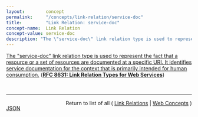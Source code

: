 ```yaml
---
layout:        concept
permalink:     "/concepts/link-relation/service-doc"
title:         "Link Relation: service-doc"
concept-name:  Link Relation
concept-value: service-doc
description: "The \"service-doc\" link relation type is used to represent the fact that a resource or a set of resources are documented at a specific URI. It identifies service documentation for the context that is primarily intended for human consumption."
---
```


[The "service-doc" link relation type is used to represent the fact that a resource or a set of resources are documented at a specific URI. It identifies service documentation for the context that is primarily intended for human consumption.](https://datatracker.ietf.org/doc/html/rfc8631#section-4.1 "Read documentation for Link Relation &#34;service-doc&#34;") (**[RFC 8631: Link Relation Types for Web Services](/specs/IETF/RFC/8631 "Many resources provided on the Web are part of sets of resources that are provided in a context that is managed by one particular service provider. Often, these sets of resources are referred to as &#34;Web services&#34; or &#34;Web APIs&#34;. This specification defines link relations that represent relationships from Web services or APIs to resources that provide documentation, descriptions, metadata, or status information for these resources. Documentation is primarily intended for human consumers, whereas descriptions are primarily intended for automated consumers. Metadata provides information about a service's context. This specification also defines a link relation to identify status resources that are used to represent information about service status.")**)

<br/>
<hr/>

<p style="float : left"><a href="./service-doc.json" title="JSON representing this particular Web Concept value">JSON</a></p>
<p style="text-align: right">Return to list of all ( <a href="../link-relation/">Link Relations</a> | <a href="../">Web Concepts</a> )</p>
